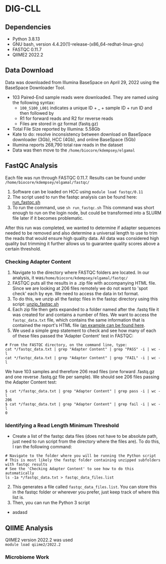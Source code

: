 # DIG-CLL 

## Dependencies
- Python 3.8.13 
- GNU bash, version 4.4.20(1)-release-(x86_64-redhat-linux-gnu)
- FASTQC 0.11.7
- QIIME2 2022.2

## Data Download
Data was downloaded from Illumina BaseSpace on April 29, 2022 using the BaseSpace Downloader Tool. 
- 103 Paired-End sample reads were downloaded. They are named using the following syntax:
  - `100_S100_L001` indicates a unique ID + _ + sample ID + run ID and then followed by 
  -  R1 for forward reads and R2 for reverse reads
  -  Files are stored in gz format (fastq.gz) 
- Total File Size reported by Illumina: 5.58Gb
-   Kate to do: resolve inconsistency between download on BaseSpace downloader (3Gb), HCC (4Gb), and online BaseSpace (5Gb)
- Illumina reports 268,790 total raw reads in the dataset
- Data was then move to the `/home/biocore/kdempsey/elgamal`

## FastQC Analysis
Each file was run through FASTQC 0.11.7. Results can be found under `/home/biocore/kdempsey/elgamal/fastqc/` 
1. Software can be loaded on HCC using `module load fastqc/0.11`
2. The script used to run the fastqc analysis can be found here: [run_fastqc.sh](https://github.com/kmcooper/elgamal/blob/main/FASTQC%20Analysis/run_fastqc.sh)
3. To run the command, use `sh run_fastqc.sh`
This command was short enough to run on the login node, but could be transformed into a SLURM file later if it becomes problematic.

After this run was completed, we wanted to determine if adapter sequences needed to be removed and also determine a universal length to use to trim the reads that would ensure high quality data. All data was considered high quality but trimming it further allows us to guarantee quality scores above a certain threshold.

### Checking Adapter Content
1. Navigate to the directory where FASTQC folders are located. In our analysis, it was`/home/biocore/kdempsey/elgamal/fastqc/` 
2. FASTQC puts all the results in a .zip file with accompanying HTML file. Since we are looking at 206 files remotely we do not want to 'spot check' each by eye. We need to access the data in txt format. 
3. To do this, we unzip all the fastqc files in the fastqc directory using this script: [unzip_fastqc.sh](https://github.com/kmcooper/elgamal/blob/main/FASTQC%20Analysis/unzip_fastqc.sh)
4. Each zip file then gets expanded to a folder named after the .fastq file it was created for and contains a number of files. We want to access the `fastqc_data.txt` file, which contains the same information that is contained the report's HTML file ([an example can be found here](https://www.bioinformatics.babraham.ac.uk/projects/fastqc/good_sequence_short_fastqc.html#M10).
5. We used a simple grep statement to check and see how many of each of these files passed the 'Adapter Content' test in FASTQC:
```
# From the FASTQC directory, on the command line, type:
cat */fastqc_data.txt | grep "Adapter Content" | grep "PASS" -i | wc -l
cat */fastqc_data.txt | grep "Adapter Content" | grep "FAIL" -i | wc -l
```
We have 103 samples and therefore 206 read files (one forward .fastq.gz and one reverse .fastq.gz file per sample). We should see 206 files passing the Adapter Content test:
```
$ cat */fastqc_data.txt | grep "Adapter Content" | grep pass -i | wc -l  
206  
$ cat */fastqc_data.txt | grep "Adapter Content" | grep fail -i | wc -l  
0
```

### Identifying a Read Length Minimum Threshold
- Create a list of the fastqc data files (does not have to be absolute path, just need to run script from the directory where the files are). To do this, I ran the following command:
```
# Navigate to the folder where you will be running the Python script
# This is most likely the fastqc folder containing unzipped subfolders with fastqc results
# See the 'Checking Adapter Content' to see how to do this automatically
ls -1a */fastqc_data.txt > fastqc_data_files.list
```
2. This generates a file called `fastqc_data_files.list`. You can store this in the fastqc folder or wherever you prefer, just keep track of where this list is.
3. Then, you can run the Python 3 script 
- asdasd

## QIIME Analysis
QIIME2 version 2022.2 was used   
`module load qiime2/2022.2`

### Microbiome Work


